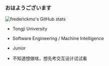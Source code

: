 ### おはようございます


<!-- <img align="right" src="https://github-readme-stats.vercel.app/api?username=frederickmo&show_icons=true&icon_color=CE1D2D&text_color=718096&bg_color=ffffff&hide_title=true" /> -->

![frederickmo's GitHub stats](https://github-readme-stats.vercel.app/api?username=frederickmo&show_icons=true&theme=radical)

<!--
**frederickmo/frederickmo** is a ✨ _special_ ✨ repository because its `README.md` (this file) appears on your GitHub profile.

Here are some ideas to get you started:

- 🔭 I’m currently working on ...
- 🌱 I’m currently learning ...
- 👯 I’m looking to collaborate on ...
- 🤔 I’m looking for help with ...
- 💬 Ask me about ...
- 📫 How to reach me: ...
- 😄 Pronouns: ...
- ⚡ Fun fact: ...
-->

 - Tongji University
 - Software Engineering / Machine Intelligence
 - Junior

 - 不知道想做啥，想先考交互设计试试看
